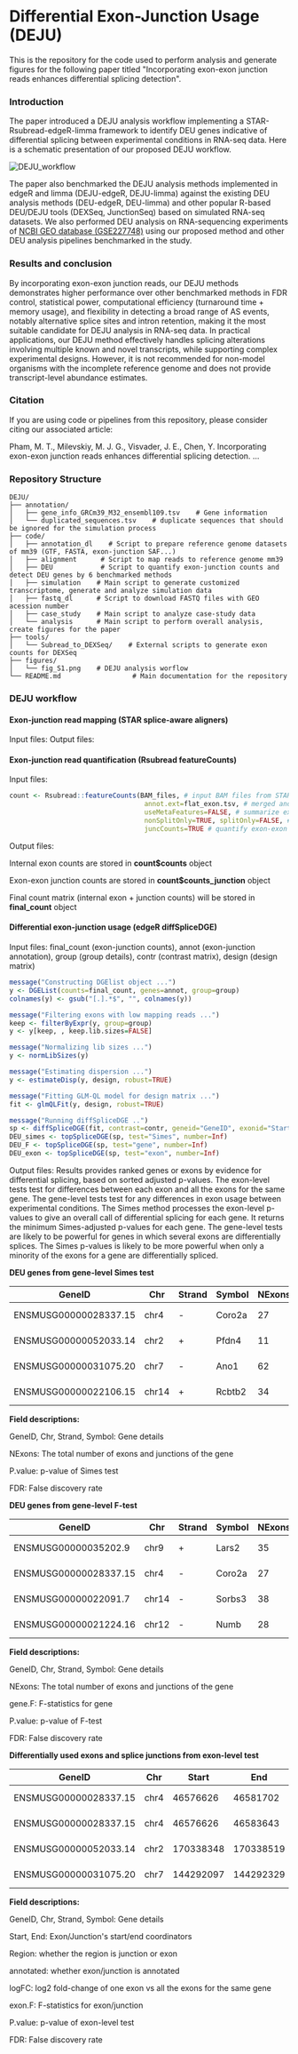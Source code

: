# Differential Exon-Junction Usage (DEJU)

This is the repository for the code used to perform analysis and generate figures for the following paper titled "Incorporating exon-exon junction reads enhances differential splicing detection". 

### Introduction

The paper introduced a DEJU analysis workflow implementing a STAR-Rsubread-edgeR-limma framework to identify DEU genes indicative of differential splicing between experimental conditions in RNA-seq data. Here is a schematic presentation of our proposed DEJU workflow.

![DEJU_workflow](figures/fig_1.png)

The paper also benchmarked the DEJU analysis methods implemented in edgeR and limma (DEJU-edgeR, DEJU-limma) against the existing DEU analysis methods (DEU-edgeR, DEU-limma) and other popular R-based DEU/DEJU tools (DEXSeq, JunctionSeq) based on simulated RNA-seq datasets. We also performed DEU analysis on RNA-sequencing experiments of [NCBI GEO database (GSE227748)](https://www.ncbi.nlm.nih.gov/geo/query/acc.cgi?acc=GSE227748) using our proposed method and other DEU analysis pipelines benchmarked in the study.

### Results and conclusion

By incorporating exon-exon junction reads, our DEJU methods demonstrates higher performance over other benchmarked methods in FDR control, statistical power, computational efficiency (turnaround time + memory usage), and flexibility in detecting a broad range of AS events, notably alternative splice sites and intron retention, making it the most suitable candidate for DEJU analysis in RNA-seq data.
In practical applications, our DEJU method effectively handles splicing alterations involving multiple known and novel transcripts, while supporting complex experimental designs. However, it is not recommended for non-model organisms with the incomplete reference genome and does not provide transcript-level abundance estimates.

### Citation

If you are using code or pipelines from this repository, please consider citing our associated article:

Pham, M. T., Milevskiy, M. J. G., Visvader, J. E., Chen, Y. Incorporating exon-exon junction reads enhances differential splicing detection. ...

### Repository Structure

```plaintext
DEJU/
├── annotation/
│   ├── gene_info_GRCm39_M32_ensembl109.tsv    # Gene information
│   └── duplicated_sequences.tsv    # duplicate sequences that should be ignored for the simulation process
├── code/
│   ├── annotation_dl    # Script to prepare reference genome datasets of mm39 (GTF, FASTA, exon-junction SAF...) 
│   ├── alignment      # Script to map reads to reference genome mm39
│   ├── DEU            # Script to quantify exon-junction counts and detect DEU genes by 6 benchmarked methods
│   ├── simulation    # Main script to generate customized transcriptome, generate and analyze simulation data
│   ├── fastq_dl      # Script to download FASTQ files with GEO acession number
│   ├── case_study    # Main script to analyze case-study data
│   └── analysis      # Main script to perform overall analysis, create figures for the paper
├── tools/
│   └── Subread_to_DEXSeq/    # External scripts to generate exon counts for DEXSeq
├── figures/
│   └── fig_S1.png    # DEJU analysis worflow
└── README.md                  # Main documentation for the repository
```

### DEJU workflow

#### Exon-junction read mapping (STAR splice-aware aligners)

Input files:
Output files:

#### Exon-junction read quantification (Rsubread featureCounts)

Input files:

```r
count <- Rsubread::featureCounts(BAM_files, # input BAM files from STAR aligner
                                  annot.ext=flat_exon.tsv, # merged and flattened exon annotation
                                  useMetaFeatures=FALSE, # summarize exon-level reads
                                  nonSplitOnly=TRUE, splitOnly=FALSE, # quantify internal exon reads
                                  juncCounts=TRUE # quantify exon-exon junction reads)
```

Output files:

Internal exon counts are stored in **count$counts** object

Exon-exon junction counts are stored in **count$counts_junction** object

Final count matrix (internal exon + junction counts) will be stored in **final_count** object

#### Differential exon-junction usage (edgeR diffSpliceDGE)

Input files: final_count (exon-junction counts), annot (exon-junction annotation), group (group details), contr (contrast matrix), design (design matrix)

```r
message("Constructing DGElist object ...")  
y <- DGEList(counts=final_count, genes=annot, group=group)
colnames(y) <- gsub("[.].*$", "", colnames(y))

message("Filtering exons with low mapping reads ...")
keep <- filterByExpr(y, group=group)
y <- y[keep, , keep.lib.sizes=FALSE]

message("Normalizing lib sizes ...")
y <- normLibSizes(y)

message("Estimating dispersion ...")
y <- estimateDisp(y, design, robust=TRUE)

message("Fitting GLM-QL model for design matrix ...")
fit <- glmQLFit(y, design, robust=TRUE)

message("Running diffSpliceDGE ..")
sp <- diffSpliceDGE(fit, contrast=contr, geneid="GeneID", exonid="Start")
DEU_simes <- topSpliceDGE(sp, test="Simes", number=Inf)
DEU_F <- topSpliceDGE(sp, test="gene", number=Inf)
DEU_exon <- topSpliceDGE(sp, test="exon", number=Inf)
```

Output files:
Results provides ranked genes or exons by evidence for differential splicing, based on sorted adjusted p-values. 
The exon-level tests test for differences between each exon and all the exons for the same gene. 
The gene-level tests test for any differences in exon usage between experimental conditions. 
The Simes method processes the exon-level p-values to give an overall call of differential splicing for each gene. 
It returns the minimum Simes-adjusted p-values for each gene. 
The gene-level tests are likely to be powerful for genes in which several exons are differentially splices. 
The Simes p-values is likely to be more powerful when only a minority of the exons for a gene are differentially spliced. 

**DEU genes from gene-level Simes test**

|GeneID|Chr|Strand|Symbol|NExons|P.Value|FDR|
|----|----|----|----|----|----|----|
|ENSMUSG00000028337.15|chr4|-|Coro2a|27|5.63409202936316e-18|7.44150875238286e-14|
|ENSMUSG00000052033.14|chr2|+|Pfdn4|11|7.025331391432e-17|4.63952885090169e-13|
|ENSMUSG00000031075.20|chr7|-|Ano1|62|1.87426860695308e-12|8.25177992021212e-09|
|ENSMUSG00000022106.15|chr14|+|Rcbtb2|34|3.01085278939628e-12|9.9418359105865e-09|

**Field descriptions:**

GeneID, Chr, Strand, Symbol: Gene details

NExons: The total number of exons and junctions of the gene

P.value: p-value of Simes test

FDR: False discovery rate

**DEU genes from gene-level F-test**

|GeneID|Chr|Strand|Symbol|NExons|gene.F|P.Value|FDR|
|----|----|----|----|----|----|----|----|
|ENSMUSG00000035202.9|chr9|+|Lars2|35|16.1933702582295|1.11593822152576e-34|1.47393120299123e-30|
|ENSMUSG00000028337.15|chr4|-|Coro2a|27|12.5816242961678|7.64969721594055e-23|5.05186004140714e-19|
|ENSMUSG00000022091.7|chr14|-|Sorbs3|38|7.89331056107204|4.92908588386424e-21|2.17011221180263e-17|
|ENSMUSG00000021224.16|chr12|-|Numb|28|10.4648157641059|1.90223935574928e-20|6.28119435268413e-17|

**Field descriptions:**

GeneID, Chr, Strand, Symbol: Gene details

NExons: The total number of exons and junctions of the gene

gene.F: F-statistics for gene

P.value: p-value of F-test

FDR: False discovery rate

**Differentially used exons and splice junctions from exon-level test**

|GeneID|Chr|Start|End|Strand|Length|Region|annotated|Symbol|logFC|exon.F|P.Value|FDR|
|----|----|----|----|----|----|----|----|----|----|----|----|----|
|ENSMUSG00000028337.15|chr4|46576626|46581702|-|1|Junction|0|Coro2a|2.23199936023307|118.83727786305|2.08670075161598e-19|4.90410150542534e-14|
|ENSMUSG00000028337.15|chr4|46576626|46583643|-|1|Junction|0|Coro2a|2.19408998911786|114.148756203849|6.73068952852665e-19|7.90913230462874e-14|
|ENSMUSG00000052033.14|chr2|170338348|170338519|+|172|Exon|1|Pfdn4|2.72395320118021|173.077184263658|6.38666490130182e-18|5.00324941703083e-13|
|ENSMUSG00000031075.20|chr7|144292097|144292329|-|233|Exon|1|Ano1|-2.4622662045429|64.9322523521431|3.0230138821824e-14|1.77614913387215e-09|

**Field descriptions:**

GeneID, Chr, Strand, Symbol: Gene details

Start, End: Exon/Junction's start/end coordinators

Region: whether the region is junction or exon

annotated: whether exon/junction is annotated

logFC: log2 fold-change of one exon vs all the exons for the same gene

exon.F: F-statistics for exon/junction

P.value: p-value of exon-level test

FDR: False discovery rate
